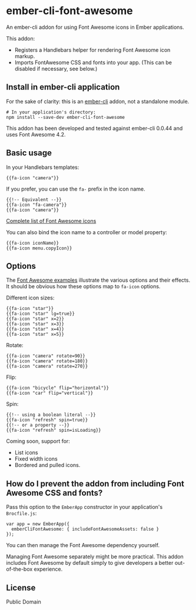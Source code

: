 # ember-cli-font-awesome

An ember-cli addon for using Font Awesome icons in Ember applications.

This addon:

* Registers a Handlebars helper for rendering Font Awesome icon markup.
* Imports FontAwesome CSS and fonts into your app. (This can be disabled if necessary, see below.)

## Install in ember-cli application

For the sake of clarity: this is an [ember-cli](http://www.ember-cli.com) addon, not a standalone module.

```
# In your application's directory:
npm install --save-dev ember-cli-font-awesome
```

This addon has been developed and tested against ember-cli 0.0.44 and uses Font Awesome 4.2.

## Basic usage

In your Handlebars templates:

```
{{fa-icon "camera"}}
```

If you prefer, you can use the `fa-` prefix in the icon name.

```
{{!-- Equivalent --}}
{{fa-icon "fa-camera"}}
{{fa-icon "camera"}}
```

[Complete list of Font Awesome icons](http://fortawesome.github.io/Font-Awesome/icons/)

You can also bind the icon name to a controller or model property:

```
{{fa-icon iconName}}
{{fa-icon menu.copyIcon}}
```

## Options

The [Font Awesome examples](http://fortawesome.github.io/Font-Awesome/examples/) illustrate the various options and their effects. It should be obvious how these options map to `fa-icon` options.

Different icon sizes:

```
{{fa-icon "star"}}
{{fa-icon "star" lg=true}}
{{fa-icon "star" x=2}}
{{fa-icon "star" x=3}}
{{fa-icon "star" x=4}}
{{fa-icon "star" x=5}}
```

Rotate:

```
{{fa-icon "camera" rotate=90}}
{{fa-icon "camera" rotate=180}}
{{fa-icon "camera" rotate=270}}
```

Flip:

```
{{fa-icon "bicycle" flip="horizontal"}}
{{fa-icon "car" flip="vertical"}}
```

Spin:

```
{{!-- using a boolean literal --}}
{{fa-icon "refresh" spin=true}}
{{!-- or a property --}}
{{fa-icon "refresh" spin=isLoading}}
```

Coming soon, support for:

* List icons
* Fixed width icons
* Bordered and pulled icons.

## How do I prevent the addon from including Font Awesome CSS and fonts?

Pass this option to the `EmberApp` constructor in your application's `Brocfile.js`:

```
var app = new EmberApp({
  emberCliFontAwesome: { includeFontAwesomeAssets: false }
});
```

You can then manage the Font Awesome dependency yourself.

Managing Font Awesome separately might be more practical. This addon includes Font Awesome by default simply to give developers a better out-of-the-box experience.

## License

Public Domain
